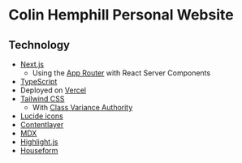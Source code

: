 # Colin Hemphill Personal Website

## Technology

- [Next.js](https://nextjs.org/)
  - Using the [App Router](https://beta.nextjs.org/docs) with React Server Components
- [TypeScript](https://www.typescriptlang.org/)
- Deployed on [Vercel](https://vercel.com/)
- [Tailwind CSS](https://tailwindcss.com/)
  - With [Class Variance Authority](https://cva.style/docs)
- [Lucide icons](https://lucide.dev/)
- [Contentlayer](https://www.contentlayer.dev/)
- [MDX](https://mdxjs.com/)
- [Highlight.js](https://highlightjs.org/)
- [Houseform](https://houseform.dev/)
